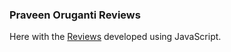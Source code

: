 ### Praveen Oruganti Reviews

Here with the [Reviews](https://praveenoruganti.github.io/praveenoruganti-javascript/0_Projects/praveenoruganti-reviews) developed using JavaScript.